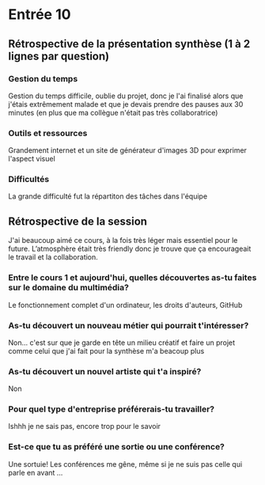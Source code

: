 # Entrée 10
## Rétrospective de la présentation synthèse (1 à 2 lignes par question)

### Gestion du temps
Gestion du temps difficile, oublie du projet, donc je l'ai finalisé alors que j'étais extrêmement malade et que je devais prendre des pauses aux 30 minutes (en plus que ma collègue n'était pas très collaboratrice)

### Outils et ressources
Grandement internet et un site de générateur d'images 3D pour exprimer l'aspect visuel

### Difficultés
La grande difficulté fut la répartiton des tâches dans l'équipe

## Rétrospective de la session
J'ai beaucoup aimé ce cours, à la fois très léger mais essentiel pour le future. L’atmosphère était très friendly donc je trouve que ça encourageait le travail et la collaboration. 

### Entre le cours 1 et aujourd'hui, quelles découvertes as-tu faites sur le domaine du multimédia? 
Le fonctionnement complet d'un ordinateur, les droits d'auteurs, GitHub

### As-tu découvert un nouveau métier qui pourrait t'intéresser? 
Non... c'est sur que je garde en tête un milieu créatif et faire un projet comme celui que j'ai fait pour la synthèse m'a beacoup plus

### As-tu découvert un nouvel artiste qui t'a inspiré? 
Non

### Pour quel type d'entreprise préférerais-tu travailler? 
Ishhh je ne sais pas, encore trop pour le savoir

### Est-ce que tu as préféré une sortie ou une conférence?
Une sortuie! Les conférences me gêne, même si je ne suis pas celle qui parle en avant ...
